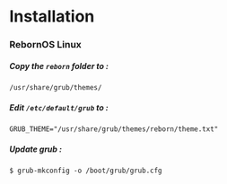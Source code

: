 # Installation
### RebornOS Linux
##### Copy the `reborn` folder to :
```shell
/usr/share/grub/themes/
```
##### Edit `/etc/default/grub` to :
```shell
GRUB_THEME="/usr/share/grub/themes/reborn/theme.txt"
```
##### Update grub :
```shell
$ grub-mkconfig -o /boot/grub/grub.cfg
```

